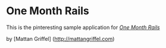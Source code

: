 # One Month Rails 

This is the pinteresting sample application for 
[*One Month Rails*](http://onemonthrails.com)

by [Mattan Griffel] (http://mattangriffel.com)